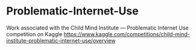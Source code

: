 # Problematic-Internet-Use

Work associated with the Child Mind Institute — Problematic Internet Use competition on Kaggle
https://www.kaggle.com/competitions/child-mind-institute-problematic-internet-use/overview
